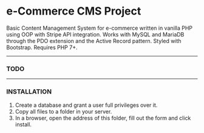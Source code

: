 # e-Commerce CMS Project

Basic Content Management System for e-commerce written in vanilla PHP using OOP with Stripe API integration. Works with MySQL and MariaDB through the PDO extension and the Active Record pattern. Styled with Bootstrap. Requires PHP 7+.

---

### TODO

---

### INSTALLATION

1. Create a database and grant a user full privileges over it.
2. Copy all files to a folder in your server.
3. In a browser, open the address of this folder, fill out the form and click install.
